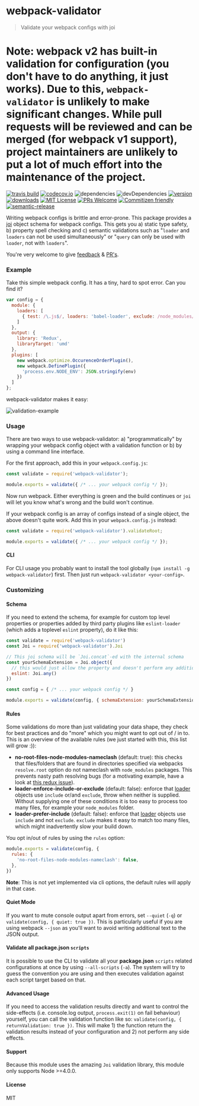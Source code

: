 # webpack-validator

> Validate your webpack configs with joi
 
# Note: webpack v2 has built-in validation for configuration (you don't have to do anything, it just works). Due to this, `webpack-validator` is unlikely to make significant changes. While pull requests will be reviewed and can be merged (for webpack v1 support), project maintainers are unlikely to put a lot of much effort into the maintenance of the project.

[![travis build](https://img.shields.io/travis/js-dxtools/webpack-validator.svg?style=flat-square)](https://travis-ci.org/js-dxtools/webpack-validator)
[![codecov.io](https://img.shields.io/codecov/c/github/js-dxtools/webpack-validator.svg?style=flat-square)](https://codecov.io/github/js-dxtools/webpack-validator?branch=master)
![dependencies](https://img.shields.io/david/js-dxtools/webpack-validator.svg?style=flat-square)
![devDependencies](https://img.shields.io/david/dev/js-dxtools/webpack-validator.svg?style=flat-square)
[![version](https://img.shields.io/npm/v/webpack-validator.svg?style=flat-square)](http://npm.im/webpack-validator)
[![downloads](https://img.shields.io/npm/dm/webpack-validator.svg?style=flat-square)](http://npm-stat.com/charts.html?package=webpack-validator&from=2015-08-01)
[![MIT License](https://img.shields.io/npm/l/webpack-validator.svg?style=flat-square)](http://opensource.org/licenses/MIT)
[![PRs Welcome](https://img.shields.io/badge/PRs-welcome-brightgreen.svg?style=flat-square)](http://makeapullrequest.com)
[![Commitizen friendly](https://img.shields.io/badge/commitizen-friendly-brightgreen.svg?style=flat-square)](http://commitizen.github.io/cz-cli/)
[![semantic-release](https://img.shields.io/badge/%20%20%F0%9F%93%A6%F0%9F%9A%80-semantic--release-e10079.svg?style=flat-square)](https://github.com/semantic-release/semantic-release)

Writing webpack configs is brittle and error-prone. This package provides a [joi](https://github.com/hapijs/joi) object schema for webpack configs. This gets you a) static type safety, b) property spell checking and c) semantic validations such as "`loader` and `loaders` can not be used simultaneously" or "`query` can only be used with `loader`, not with `loaders`".

You're very welcome to give [feedback](https://github.com/js-dxtools/webpack-validator/issues) & [PR's](https://github.com/js-dxtools/webpack-validator).

### Example
Take this simple webpack config. It has a tiny, hard to spot error. Can you find it?
```js
var config = {
  module: {
    loaders: [
      { test: /\.js$/, loaders: 'babel-loader', exclude: /node_modules/ }
    ]
  },
  output: {
    library: 'Redux',
    libraryTarget: 'umd'
  },
  plugins: [
    new webpack.optimize.OccurenceOrderPlugin(),
    new webpack.DefinePlugin({
      'process.env.NODE_ENV': JSON.stringify(env)
    })
  ]
};
```

webpack-validator makes it easy:

![validation-example](https://cloud.githubusercontent.com/assets/3755413/14134087/b3279738-f654-11e5-9752-367b01ac123d.png)

### Usage
There are two ways to use webpack-validator: a) "programmatically" by wrapping your webpack config object with a validation function or b) by using a command line interface.

For the first approach, add this in your `webpack.config.js`:
```js
const validate = require('webpack-validator');

module.exports = validate({ /* ... your webpack config */ });
```
Now run webpack. Either everything is green and the build continues or `joi` will let you know what's wrong and the build won't continue.

If your webpack config is an array of configs instead of a single object, the above doesn't quite work. Add this in your `webpack.config.js` instead:
```js
const validate = require('webpack-validator').validateRoot;

module.exports = validate({ /* ... your webpack config */ });
```

#### CLI
For CLI usage you probably want to install the tool globally (`npm install -g webpack-validator`) first. Then just run `webpack-validator <your-config>`.

### Customizing
#### Schema
If you need to extend the schema, for example for custom top level properties or properties added by third party plugins like `eslint-loader` (which adds a toplevel `eslint` property), do it like this:

```js
const validate = require('webpack-validator')
const Joi = require('webpack-validator').Joi

// This joi schema will be `Joi.concat`-ed with the internal schema
const yourSchemaExtension = Joi.object({
  // this would just allow the property and doesn't perform any additional validation
  eslint: Joi.any()
})

const config = { /* ... your webpack config */ }

module.exports = validate(config, { schemaExtension: yourSchemaExtension })
```

#### Rules
Some validations do more than just validating your data shape, they check for best practices and do "more" which you might want to opt out of / in to. This is an overview of the available rules (we just started with this, this list will grow :)):
- **no-root-files-node-modules-nameclash** (default: true): this checks that files/folders that are found in directories specified via webpacks `resolve.root` option do not nameclash with `node_modules` packages. This prevents nasty path resolving bugs (for a motivating example, have a look at [this redux issue](https://github.com/reactjs/redux/issues/1681)).
- **loader-enforce-include-or-exclude** (default: false): enforce that [loader](https://webpack.github.io/docs/configuration.html#module-loaders) objects use `include` or/and `exclude`, throw when neither is supplied. Without supplying one of these conditions it is too easy to process too many files, for example your `node_modules` folder.
- **loader-prefer-include** (default: false): enforce that [loader](https://webpack.github.io/docs/configuration.html#module-loaders) objects use `include` and not `exclude`. `exclude` makes it easy to match too many files, which might inadvertently slow your build down.

You opt in/out of rules by using the `rules` option:
```js
module.exports = validate(config, {
  rules: {
    'no-root-files-node-modules-nameclash': false,
  },
})
```

**Note**: This is not yet implemented via cli options, the default rules will apply in that case.

#### Quiet Mode
If you want to mute console output apart from errors, set `--quiet` (`-q`) or `validate(config, { quiet: true })`. This is particularly useful if you are using webpack `--json` as you'll want to avoid writing additional text to the JSON output.

#### Validate all **package.json** `scripts`
It is possible to use the CLI to validate all your **package.json** `scripts` related configurations at once by using `--all-scripts` (`-a`). The system will try to guess the convention you are using and then executes validation against each script target based on that.

#### Advanced Usage
If you need to access the validation results directly and want to control the side-effects (i.e. console.log output, `process.exit(1)` on fail behaviour) yourself, you can call the validation function like so: `validate(config, { returnValidation: true })`. This will make 1) the function return the validation results instead of your configuration and 2) not perform any side effects.

#### Support
Because this module uses the amazing `Joi` validation library, this module only supports Node >=4.0.0.

#### License
MIT
